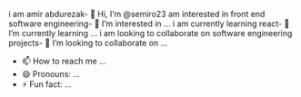 i am amir abdurezak- 👋 Hi, I’m @semiro23
am interested in front end software engineering- 👀 I’m interested in ...
i am currently learning react- 🌱 I’m currently learning ...
i am looking to collaborate on software engineering projects- 💞️ I’m looking to collaborate on ...
- 📫 How to reach me ...
- 😄 Pronouns: ...
- ⚡ Fun fact: ...

<!---
semiro23/semiro23 is a ✨ special ✨ repository because its `README.md` (this file) appears on your GitHub profile.
You can click the Preview link to take a look at your changes.
--->
